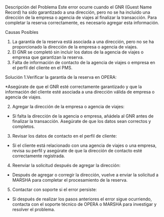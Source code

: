 Descripción del Problema
Este error ocurre cuando el GNR (Guest Name Record) ha sido garantizado a una dirección, pero no se ha incluido una dirección de la empresa o agencia de viajes al finalizar la transacción. 
Para completar la reserva correctamente, es necesario agregar esta información.

Causas Posibles
1. La garantía de la reserva está asociada a una dirección, pero no se ha proporcionado la dirección de la empresa o agencia de viajes.
2. El GNR se completó sin incluir los datos de la agencia de viajes o empresa que garantizan la reserva.
3. Falta de información de contacto de la agencia de viajes o empresa en el perfil del cliente en el PMS.

Solución
1.Verificar la garantía de la reserva en OPERA:

*Asegúrate de que el GNR esté correctamente garantizado y que la información del cliente esté asociada a una dirección válida de empresa o agencia de viajes.

2. Agregar la dirección de la empresa o agencia de viajes:

* Si falta la dirección de la agencia o empresa, añádela al GNR antes de finalizar la transacción. Asegúrate de que los datos sean correctos y completos.

3. Revisar los datos de contacto en el perfil de cliente:

* Si el cliente está relacionado con una agencia de viajes o una empresa, revisa su perfil y asegúrate de que la dirección de contacto esté correctamente registrada.

4. Reenviar la solicitud después de agregar la dirección:

* Después de agregar o corregir la dirección, vuelve a enviar la solicitud a MARSHA para completar el procesamiento de la reserva.

5. Contactar con soporte si el error persiste:

* Si después de realizar los pasos anteriores el error sigue ocurriendo, contacta con el soporte técnico de OPERA o MARSHA para investigar y resolver el problema.
